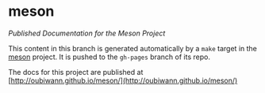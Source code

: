 # meson

*Published Documentation for the Meson Project*

This content in this branch is generated automatically by a ``make`` target in
the [meson](http://github.com/oubiwann/meson) project. It is pushed
to the ``gh-pages`` branch of its repo.

The docs for this project are published at
[http://oubiwann.github.io/meson/](http://oubiwann.github.io/meson/)
